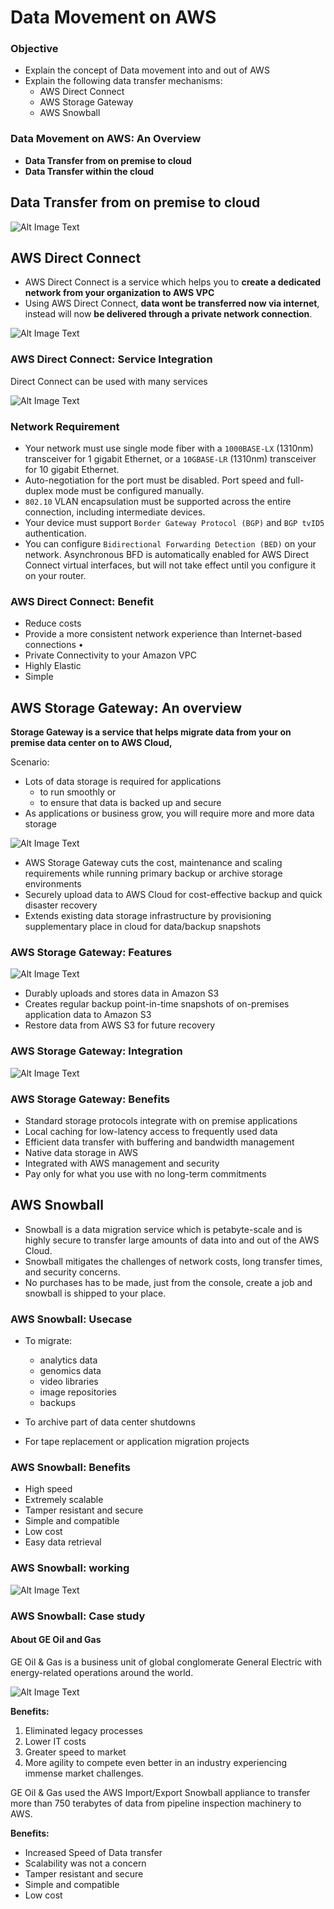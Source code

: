 # Data Movement on AWS

### Objective

* Explain the concept of Data movement into and out of AWS 
* Explain the following data transfer mechanisms:
  * AWS Direct Connect 
  * AWS Storage Gateway
  * AWS Snowball


### Data Movement on AWS: An Overview 

* **Data Transfer from on premise to cloud** 
* **Data Transfer within the cloud**  


## Data Transfer from on premise to cloud


![Alt Image Text](images/10_1.png "Body image")

## AWS Direct Connect 

* AWS Direct Connect is a service which helps you to **create a dedicated network from your organization to AWS VPC** 
* Using AWS Direct Connect, **data wont be transferred now via internet**, instead will now **be delivered through a private network connection**. 

![Alt Image Text](images/10_2.png "Body image")

### AWS Direct Connect: Service Integration

Direct Connect can be used with many services

![Alt Image Text](images/10_3.png "Body image")

### Network Requirement

* Your network must use single mode fiber with a `1000BASE-LX` (1310nm) transceiver for 1 gigabit Ethernet, or a `10GBASE-LR` (1310nm) transceiver for 10 gigabit Ethernet. 
* Auto-negotiation for the port must be disabled. Port speed and full-duplex mode must be configured manually. 
* `802.10` VLAN encapsulation must be supported across the entire connection, including intermediate devices. 
* Your device must support `Border Gateway Protocol (BGP)` and `BGP tvID5` authentication. 
* You can configure `Bidirectional Forwarding Detection (BED)` on your network. Asynchronous BFD is automatically enabled for AWS Direct Connect virtual interfaces, but will not take effect until you configure it on your router. 

### AWS Direct Connect: Benefit

* Reduce costs 
* Provide a more consistent network experience than Internet-based connections •
* Private Connectivity to your Amazon VPC 
* Highly Elastic 
* Simple 

## AWS Storage Gateway: An overview

**Storage Gateway is a service that helps migrate data from your on premise data center on to AWS Cloud,** 

Scenario: 

* Lots of data storage is required for applications 
   * to run smoothly or 
   * to ensure that data is backed up and secure 
* As applications or business grow, you will require more and more data storage 

![Alt Image Text](images/10_4.png "Body image")

* AWS Storage Gateway cuts the cost, maintenance and scaling requirements while running primary backup or archive storage environments 
* Securely upload data to AWS Cloud for cost-effective backup and quick disaster recovery 
* Extends existing data storage infrastructure by provisioning supplementary place in cloud for data/backup snapshots 


### AWS Storage Gateway: Features

![Alt Image Text](images/10_5.png "Body image")

* Durably uploads and stores data in Amazon S3 
* Creates regular backup point-in-time snapshots of on-premises application data to Amazon S3 
* Restore data from AWS S3 for future recovery 

### AWS Storage Gateway: Integration

![Alt Image Text](images/10_6.png "Body image")

### AWS Storage Gateway: Benefits

* Standard storage protocols integrate with on premise applications 
* Local caching for low-latency access to frequently used data 
* Efficient data transfer with buffering and bandwidth management 
* Native data storage in AWS 
* Integrated with AWS management and security 
* Pay only for what you use with no long-term commitments 

## AWS Snowball

* Snowball is a data migration service which is petabyte-scale and is highly secure to transfer large amounts of data into and out of the AWS Cloud. 
* Snowball mitigates the challenges of network costs, long transfer times, and security concerns. 
* No purchases has to be made, just from the console, create a job and snowball is shipped to your place. 
 
### AWS Snowball: Usecase

* To migrate: 
   * analytics data 
   * genomics data 
   * video libraries 
   * image repositories 
   * backups 

* To archive part of data center shutdowns 
* For tape replacement or application migration projects 

### AWS Snowball: Benefits

* High speed 
* Extremely scalable 
* Tamper resistant and secure 
* Simple and compatible 
* Low cost
* Easy data retrieval 

### AWS Snowball: working

![Alt Image Text](images/10_7.png "Body image")

### AWS Snowball: Case study

#### About GE Oil and Gas

GE Oil & Gas is a business unit of global conglomerate General Electric with energy-related operations around the world. 

![Alt Image Text](images/10_8.png "Body image")


**Benefits:**

1. Eliminated legacy processes 
2. Lower IT costs 
3. Greater speed to market 
4. More agility to compete even better in an industry experiencing immense market challenges. 

GE Oil & Gas used the AWS Import/Export Snowball appliance to transfer more than 750 terabytes of data from pipeline inspection machinery to AWS. 

**Benefits:**

* Increased Speed of Data transfer 
* Scalability was not a concern 
* Tamper resistant and secure 
* Simple and compatible 
* Low cost 


